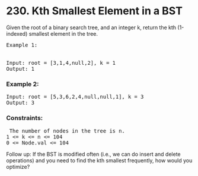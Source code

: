# 230. Kth Smallest Element in a BST

Given the root of a binary search tree, and an integer k, return the kth (1-indexed) smallest element in the tree.

 

<pre>Example 1:


Input: root = [3,1,4,null,2], k = 1
Output: 1</pre>

### Example 2:


<pre>Input: root = [5,3,6,2,4,null,null,1], k = 3
Output: 3</pre>
 

### Constraints:

<pre> The number of nodes in the tree is n.
1 <= k <= n <= 104
0 <= Node.val <= 104</pre>
 

Follow up: If the BST is modified often (i.e., we can do insert and delete operations) and you need to find the kth smallest frequently, how would you optimize?
